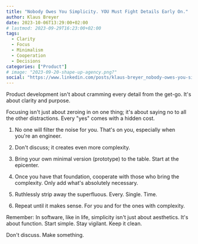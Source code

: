 ```yaml
---
title: "Nobody Owes You Simplicity. YOU Must Fight Details Early On."
author: Klaus Breyer
date: 2023-10-06T13:29:00+02:00
# lastmod: 2023-09-29T16:23:00+02:00
tags:
  - Clarity
  - Focus
  - Minimalism
  - Cooperation
  - Decisions
categories: ["Product"]
# image: "2023-09-20-shape-up-agency.png?"
social: "https://www.linkedin.com/posts/klaus-breyer_nobody-owes-you-simplicity-you-must-fight-activity-7117115148988731393-j67S"
---
```


Product development isn't about cramming every detail from the get-go. It's about clarity and purpose.

Focusing isn't just about zeroing in on one thing; it's about saying no to all the other distractions. Every "yes" comes with a hidden cost.

1. No one will filter the noise for you. That's on you, especially when you're an engineer.

2. Don't discuss; it creates even more complexity.

3. Bring your own minimal version (prototype) to the table. Start at the epicenter.

4. Once you have that foundation, cooperate with those who bring the complexity. Only add what's absolutely necessary.

5. Ruthlessly strip away the superfluous. Every. Single. Time.

6. Repeat until it makes sense. For you and for the ones with complexity.

Remember: In software, like in life, simplicity isn't just about aesthetics. It's about function. Start simple. Stay vigilant. Keep it clean.

Don't discuss.
Make something.
